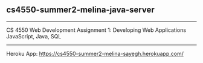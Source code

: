 ## cs4550-summer2-melina-java-server

***
CS 4550 Web Development
Assignment 1: Developing Web Applications
JavaScript, Java, SQL

***
Heroku App: https://cs4550-summer2-melina-sayegh.herokuapp.com/
